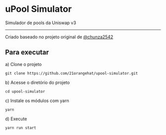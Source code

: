 # uPool Simulator

Simulador de pools da Uniswap v3

---

Criado baseado no projeto original de [@chunza2542](https://github.com/chunza2542/uniswap.fish)


## Para executar

  a) Clone o projeto

    git clone https://github.com/21orangehat/upool-simulator.git
  
  b) Acesse o diretório do projeto
  
    cd upool-simulator

  c) Instale os módulos com yarn
  
    yarn

  d) Execute
  
    yarn run start

